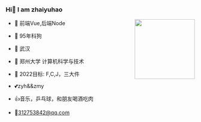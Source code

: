 ### Hi👋 I am zhaiyuhao

<img align="right" height="160" src="https://github-readme-stats.vercel.app/api?username=yuhaozhai&show_icons=true&icon_color=5cb3cc&text_color=ee3f4d&bg_color=ffffff&hide_title=true" />

- :orange_book:  前端Vue,后端Node

- :pig2: 95年科狗

- :office: 武汉

- 🏫 郑州大学 计算机科学与技术

- :dart: 2022目标: F,C,J，三大件

- :two_hearts:zyh&&zmy

- :thumbsup:音乐，乒乓球，和朋友喝酒吃肉

- :e-mail:312753842@qq.com

  </div>

